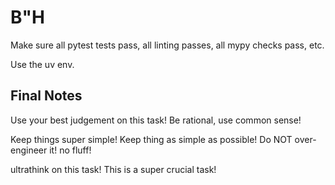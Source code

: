 # B"H



Make sure all pytest tests pass, all linting passes, all mypy checks pass, etc.

Use the uv env.

## Final Notes

Use your best judgement on this task! Be rational, use common sense!

Keep things super simple! Keep thing as simple as possible! Do NOT over-engineer it! no fluff! 
      
ultrathink on this task! This is a super crucial task!